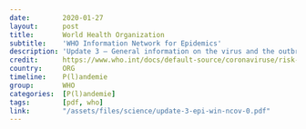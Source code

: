 ```yaml
---
date:        2020-01-27
layout:      post
title:       World Health Organization
subtitle:    'WHO Information Network for Epidemics'
description: 'Update 3 – General information on the virus and the outbreak'
credit:      https://www.who.int/docs/default-source/coronaviruse/risk-comms-updates/update-3-epi-win-ncov-0.pdf?sfvrsn=98bf2b9_2&download=true
country:     ORG
timeline:    P(l)andemie
group:       WHO
categories:  [P(l)andemie]
tags:        [pdf, who]
link:        "/assets/files/science/update-3-epi-win-ncov-0.pdf"
---
```

<object data="{{ page.link }}" style='height:calc(100vh - 400px); width: 100%' type='application/pdf'></object>
